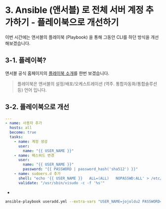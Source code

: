 # 3. Ansible (앤서블) 로 전체 서버 계정 추가하기 - 플레이북으로 개선하기

이번 시간에는 앤서블의 플레이북 (Playbook) 을 통해 그동안 CLI를 하던 방식을 개선해보겠습니다.

## 3-1. 플레이북?

앤서블 공식 홈페이지의 [플레이북 소개](https://docs.ansible.com/ansible/latest/user_guide/playbooks.html)를 한번 보겠습니다.

> 플레이북은 앤서블의 설정/배포/오케스트레이션 (역주. 통합자동화/통합솔루션등) 언어 입니다.


## 3-2. 플레이북으로 개선

```yaml
---
- name: 사용자 추가
  hosts: all
  become: true
  tasks:
    - name: 계정 생성
      user:
        name: "{{ USER_NAME }}"
    - name: 패스워드 변경
      user:
        name: "{{ USER_NAME }}"
        password: "{{ PASSWORD | password_hash('sha512') }}"
    - name: sudoers.d 추가
      shell: "echo '{{ USER_NAME }}   ALL=(ALL)   NOPASSWD:ALL' > /etc/sudoers.d/{{ USER_NAME }}"
      validate: "/usr/sbin/visudo -c -f '%s'"
```

* 
```bash
ansible-playbook useradd.yml --extra-vars "USER_NAME=jojoldu2 PASSWORD=패스워드" 
```
